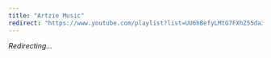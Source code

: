 ```yaml
---
title: "Artzie Music"
redirect: "https://www.youtube.com/playlist?list=UU6hBefyLMtG7FXhZ55da3Vw"
---
```


_Redirecting..._
